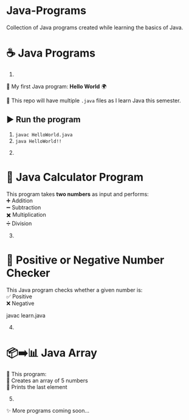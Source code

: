 # Java-Programs
Collection of Java programs created while learning the basics of Java.
# ☕ Java Programs  
1)
🚀 My first Java program: **Hello World** 🌍  

📂 This repo will have multiple `.java` files as I learn Java this semester.  

## ▶️ Run the program
1. `javac HelloWorld.java`  
2. `java HelloWorld!!`  


2)
# 🧮 Java Calculator Program  

This program takes **two numbers** as input and performs:  
➕ Addition  
➖ Subtraction  
✖️ Multiplication  
➗ Division  

3)
# 🔢 Positive or Negative Number Checker  

This Java program checks whether a given number is:  
✅ Positive  
❌ Negative  

   javac learn.java

4)
# 📦➡️📊 Java Array  

📝 This program:  
🔹 Creates an array of 5 numbers  
🔹 Prints the last element  

5)

✨ More programs coming soon...  
